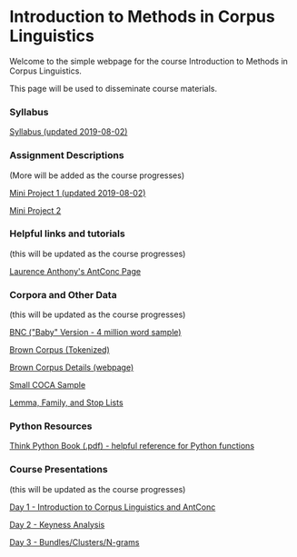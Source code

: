 # Introduction to Methods in Corpus Linguistics

Welcome to the simple webpage for the course Introduction to Methods in Corpus Linguistics.

This page will be used to disseminate course materials.

### Syllabus
[Syllabus (updated 2019-08-02)](https://github.com/kristopherkyle/Corpus-Methods-Intro/blob/master/Course-Materials/_Introduction%20to%20Methods%20in%20Corpus%20Linguistics_2019_08_02.docx?raw=true)

### Assignment Descriptions 
(More will be added as the course progresses)

[Mini Project 1 (updated 2019-08-02)](https://github.com/kristopherkyle/Corpus-Methods-Intro/blob/master/Course-Materials/Mini%20Project%201_2019_08_02.docx?raw=true)

[Mini Project 2](https://github.com/kristopherkyle/Corpus-Methods-Intro/blob/master/Course-Materials/Mini%20Project%202.docx?raw=true)

### Helpful links and tutorials
(this will be updated as the course progresses)

[Laurence Anthony's AntConc Page](https://www.laurenceanthony.net/software/antconc/)

### Corpora and Other Data
(this will be updated as the course progresses)

<a href="http://ota.ox.ac.uk/desc/2553" target="_blank">BNC ("Baby" Version - 4 million word sample)</a>

[Brown Corpus (Tokenized)](https://github.com/kristopherkyle/Corpus-Methods-Intro/blob/master/Course-Materials/Brown_tokenized.zip?raw=true)

<a href="https://www1.essex.ac.uk/linguistics/external/clmt/w3c/corpus_ling/content/corpora/list/private/brown/brown.html" target="_blank">Brown Corpus Details (webpage)</a>

[Small COCA Sample](https://github.com/kristopherkyle/Corpus-Methods-Intro/blob/master/Course-Materials/COCA_sample_text.zip?raw=true)

[Lemma, Family, and Stop Lists](https://github.com/kristopherkyle/Corpus-Methods-Intro/blob/master/Course-Materials/ant_conc_lists.zip?raw=true)

### Python Resources

[Think Python Book (.pdf) - helpful reference for Python functions](https://github.com/kristopherkyle/Corpus-Methods-Intro/blob/master/Course-Materials/thinkpython.pdf?raw=true)
### Course Presentations
(this will be updated as the course progresses)

[Day 1 - Introduction to Corpus Linguistics and AntConc](https://github.com/kristopherkyle/Corpus-Methods-Intro/blob/master/Course-Materials/Corpus_Methods_Day_1.pdf?raw=true)

[Day 2 - Keyness Analysis](https://github.com/kristopherkyle/Corpus-Methods-Intro/blob/master/Course-Materials/Corpus_Methods_Day_2.pdf?raw=true)

[Day 3 - Bundles/Clusters/N-grams](https://github.com/kristopherkyle/Corpus-Methods-Intro/blob/master/Course-Materials/Corpus_Methods_Day_3.pdf?raw=true)

